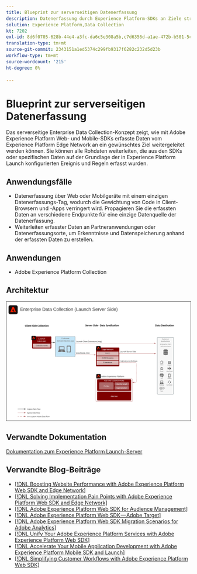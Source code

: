 ```yaml
---
title: Blueprint zur serverseitigen Datenerfassung
description: Datenerfassung durch Experience Platform-SDKs an Ziele streamen
solution: Experience Platform,Data Collection
kt: 7202
exl-id: 8d6f0705-628b-44e4-a3fc-da6c5e308a5b,c7d6356d-a1ae-472b-b501-5c736e990252
translation-type: tm+mt
source-git-commit: 2343151a1ed5374c299fb9317f6282c232d5d23b
workflow-type: tm+mt
source-wordcount: '215'
ht-degree: 0%

---
```


# Blueprint zur serverseitigen Datenerfassung

Das serverseitige Enterprise Data Collection-Konzept zeigt, wie mit Adobe Experience Platform Web- und Mobile-SDKs erfasste Daten vom Experience Platform Edge Network an ein gewünschtes Ziel weitergeleitet werden können. Sie können alle Rohdaten weiterleiten, die aus den SDKs oder spezifischen Daten auf der Grundlage der in Experience Platform Launch konfigurierten Ereignis und Regeln erfasst wurden.

## Anwendungsfälle

* Datenerfassung über Web oder Mobilgeräte mit einem einzigen Datenerfassungs-Tag, wodurch die Gewichtung von Code in Client-Browsern und -Apps verringert wird. Propagieren Sie die erfassten Daten an verschiedene Endpunkte für eine einzige Datenquelle der Datenerfassung.
* Weiterleiten erfasster Daten an Partneranwendungen oder Datenerfassungsorte, um Erkenntnisse und Datenspeicherung anhand der erfassten Daten zu erstellen.

## Anwendungen

* Adobe Experience Platform Collection

## Architektur

<img src="assets/entcollect.svg" alt="Referenzarchitektur für die Sammlung von Unternehmensdaten" style="border:1px solid #4a4a4a" />

## Verwandte Dokumentation

[Dokumentation zum Experience Platform Launch-Server](https://experienceleague.adobe.com/docs/launch/using/server-side-info/server-side-overview.html?lang=en#server-side-info)

## Verwandte Blog-Beiträge

* [[!DNL Boosting Website Performance with Adobe Experience Platform Web SDK and Edge Network]](https://medium.com/adobetech/boosting-website-performance-with-adobe-experience-platform-web-sdk-and-edge-network-329fcf70fdf9)
* [[!DNL Solving Implementation Pain Points with Adobe Experience Platform Web SDK and Edge Network]](https://medium.com/adobetech/solving-implementation-pain-points-with-adobe-experience-platform-web-sdk-and-edge-network-880b635e6819)
* [[!DNL Adobe Experience Platform Web SDK for Audience Management]](https://medium.com/adobetech/adobe-experience-platform-web-sdk-for-audience-management-751fa6d063bc)
* [[!DNL Adobe Experience Platform Web SDK — Adobe Target]](https://medium.com/adobetech/adobe-experience-platform-web-sdk-adobe-target-9b9f621d271)
* [[!DNL Adobe Experience Platform Web SDK Migration Scenarios for Adobe Analytics]](https://medium.com/adobetech/adobe-experience-platform-web-sdk-migration-scenarios-for-adobe-analytics-91c255ec82b0)
* [[!DNL Unify Your Adobe Experience Platform Services with Adobe Experience Platform Web SDK]](https://medium.com/adobetech/unify-your-adobe-experience-platform-services-with-adobe-experience-platform-web-sdk-75cf6851a9fc)
* [[!DNL Accelerate Your Mobile Application Development with Adobe Experience Platform Mobile SDK and Launch]](https://medium.com/adobetech/accelerate-your-mobile-application-development-with-adobe-experience-platform-mobile-sdk-and-launch-ed023536d611)
* [[!DNL Simplifying Customer Workflows with Adobe Experience Platform Web SDK]](https://medium.com/adobetech/simplifying-customer-workflows-with-adobe-experience-platform-web-sdk-4e54fe134f4a)

